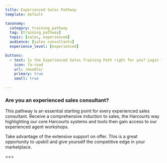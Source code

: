 ```yaml
---
title: Experienced Sales Pathway
template: default

taxonomy:
  category: training_pathway
  tag: [training_pathway]
  topic: [sales, experienced]
  audience: [sales consultants]
  experience_level: [experienced]

buttons:
  - text: Is the Experienced Sales Training Path right for you? Login to check
    icon: fa-road
    url: /moodle/
    primary: true
    small: true

---
```


### Are you an experienced sales consultant?

This pathway is an essential starting point for every experienced sales consultant. Receive a comprehensive induction to sales, the Harcourts way highlighting our core Harcourts systems and tools then gain access to our experienced agent workshops. 

Take advantage of the extensive support on offer. This is a great opportunity to upskill and give yourself the competitive edge in your marketplace. 

===
